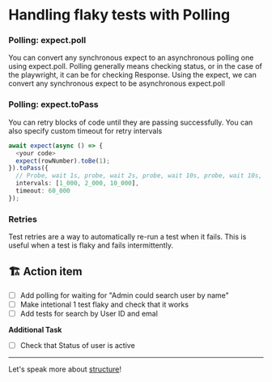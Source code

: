# Handling flaky tests with Polling

### Polling: expect.poll
You can convert any synchronous expect to an asynchronous polling one using expect.poll. Polling generally means checking status, or in the case of the playwright, it can be for checking Response. Using the expect, we can convert any synchronous expect to be asynchronous expect.poll

### Polling: expect.toPass

You can retry blocks of code until they are passing successfully.
You can also specify custom timeout for retry intervals

```typescript
await expect(async () => {
  <your code>
  expect(rowNumber).toBe(1);
}).toPass({
  // Probe, wait 1s, probe, wait 2s, probe, wait 10s, probe, wait 10s, probe, .... Defaults to [100, 250, 500, 1000].
  intervals: [1_000, 2_000, 10_000],
  timeout: 60_000
});
```

### Retries
Test retries are a way to automatically re-run a test when it fails. This is useful when a test is flaky and fails intermittently. 



## 🏗️ Action item

- [ ] Add polling for waiting for "Admin could search user by name"
- [ ] Make intetional 1 test flaky and check that it works
- [ ] Add tests for search by User ID and emal

**Additional Task**

- [ ] Check that Status of user is active


-----


Let's speak more about [structure](./06-adding-structure.md)!
